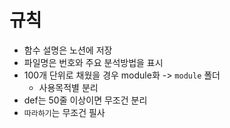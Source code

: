 # 규칙
- 함수 설명은 노션에 저장
- 파일명은 번호와 주요 분석방법을 표시
- 100개 단위로 채웠을 경우 module화 -> `module` 폴더
    - 사용목적별 분리
- def는 50줄 이상이면 무조건 분리
- `따라하기`는 무조건 필사